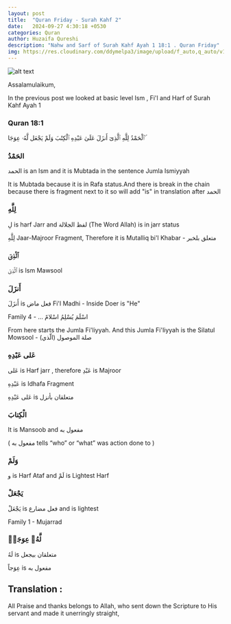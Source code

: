 ```yaml
---
layout: post
title:  "Quran Friday - Surah Kahf 2"
date:   2024-09-27 4:30:18 +0530
categories: Quran
author: Huzaifa Qureshi
description: "Nahw and Sarf of Surah Kahf Ayah 1 18:1 . Quran Friday"
img: https://res.cloudinary.com/ddymelpa3/image/upload/f_auto,q_auto/v1/Quran%20Friday/bn7c1bivdjqvekmrqkob
---
```


![alt text](https://res.cloudinary.com/ddymelpa3/image/upload/f_auto,q_auto/v1/Quran%20Friday/bn7c1bivdjqvekmrqkob)

Assalamulaikum,

In the previous post we looked at basic level Ism , Fi'l and Harf of Surah Kahf Ayah 1

### Quran 18:1
<p class="xl">
ٱلْحَمْدُ  لِلَّهِ  ٱلَّذِىٓ  أَنزَلَ  عَلَىٰ  عَبْدِهِ  ٱلْكِتَٰبَ  وَلَمْ  يَجْعَل  لَّهُۥ  عِوَجَا  ۜ 
</p>

### الحَمْدُ

الحمد is an Ism and it is Mubtada in the sentence Jumla Ismiyyah

It is Mubtada because it is in Rafa status.And there is break in the chain because there is fragment next to it so will add "is" in translation after الحمد

### لِلَّهِ

لِ is harf Jarr and  لفظ الجلالة (The Word Allah) is in jarr status

لِلَّهِ Jaar-Majroor Fragment, Therefore it is Mutalliq bi'l Khabar - متعلق بلخبر

### ٱلَّذِىٓ

ٱلَّذِىٓ is Ism Mawsool


### أَنزَلَ

أَنزَلَ is فعل ماض Fi'l Madhi - Inside Doer is "He"

Family 4 - ... اسْلَمَ يُسْلِمُ اسْلامً

From here starts the Jumla Fi'liyyah. And this Jumla Fi'liyyah is the Silatul Mowsool - صلة الموصول (الّذي)

### عَلى عَبْدِهِ

عَلى is Harf jarr , therefore عَبْدِ is Majroor 

عَبْدِهِ is Idhafa Fragment 

عَلى عَبْدِهِ is  متعلقان بأنزل 

### الْكِتابَ

It is Mansoob and مفعول به 

( مفعول به  tells “who” or “what” was action done to )

### وَلَمْ

و is Harf Ataf and لَمْ is Lightest Harf

### يَجْعَلْ

يَجْعَلْ is فعل مضارع and is lightest

Family 1 - Mujarrad

### لَّهُۥ عِوَجَاۜ

لَهُ is متعلقان بيجعل

عِوَجاً is مفعول به

## Translation :

All Praise and thanks belongs to Allah, who sent down the Scripture to His servant and made it unerringly straight,
